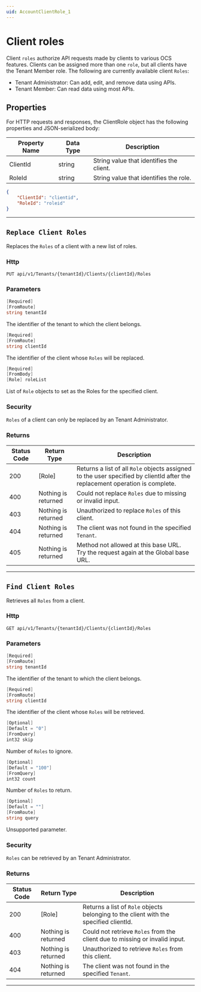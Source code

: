 ```yaml
---
uid: AccountClientRole_1
---
```


# Client roles

Client `roles` authorize API requests made by clients to various OCS features. Clients can be assigned more than one
`role`, but all clients have the Tenant Member role. The following are currently available client `Roles`:

- Tenant Administrator: Can add, edit, and remove data using APIs.
- Tenant Member: Can read data using most APIs.


## Properties

For HTTP requests and responses, the ClientRole object has the following properties and JSON-serialized body: 

| Property Name | Data Type | Description |
| --- | --- | ---  |
| ClientId | string | String value that identifies the client. |
| RoleId | string | String value that identifies the role. |


```json
{
	"ClientId": "clientid",
	"RoleId": "roleid"
}
```
***

## `Replace Client Roles`

Replaces the `Roles` of a client with a new list of roles.

### Http

`PUT api/v1/Tenants/{tenantId}/Clients/{clientId}/Roles`


### Parameters

```csharp
[Required]
[FromRoute]
string tenantId
```

The identifier of the tenant to which the client belongs.
```csharp
[Required]
[FromRoute]
string clientId
```

The identifier of the client whose `Roles` will be replaced.
```csharp
[Required]
[FromBody]
[Role] roleList
```

List of `Role` objects to set as the Roles for the specified client.


### Security

`Roles` of a client can only be replaced by an Tenant Administrator.

### Returns

| Status Code | Return Type | Description |
| --- | --- | ---  |
| 200 | [Role] | Returns a list of all `Role` objects assigned to the user specified by clientId after the replacement operation is complete. |
| 400 | Nothing is returned | Could not replace `Roles` due to missing or invalid input. |
| 403 | Nothing is returned | Unauthorized to replace `Roles` of this client. |
| 404 | Nothing is returned | The client was not found in the specified `Tenant`. |
| 405 | Nothing is returned | Method not allowed at this base URL. Try the request again at the Global base URL. |


***

## `Find Client Roles`

Retrieves all `Roles` from a client.

### Http

`GET api/v1/Tenants/{tenantId}/Clients/{clientId}/Roles`


### Parameters

```csharp
[Required]
[FromRoute]
string tenantId
```

The identifier of the tenant to which the client belongs.
```csharp
[Required]
[FromRoute]
string clientId
```

The identifier of the client whose `Roles` will be retrieved.
```csharp
[Optional]
[Default = "0"]
[FromQuery]
int32 skip
```

Number of `Roles` to ignore.
```csharp
[Optional]
[Default = "100"]
[FromQuery]
int32 count
```

Number of `Roles` to return.
```csharp
[Optional]
[Default = ""]
[FromRoute]
string query
```

Unsupported parameter.


### Security

`Roles` can be retrieved by an Tenant Administrator.

### Returns

| Status Code | Return Type | Description |
| --- | --- | ---  |
| 200 | [Role] | Returns a list of `Role` objects belonging to the client with the specified clientId. |
| 400 | Nothing is returned | Could not retrieve `Roles` from the client due to missing or invalid input. |
| 403 | Nothing is returned | Unauthorized to retrieve `Roles` from this client. |
| 404 | Nothing is returned | The client was not found in the specified `Tenant`. |


***

